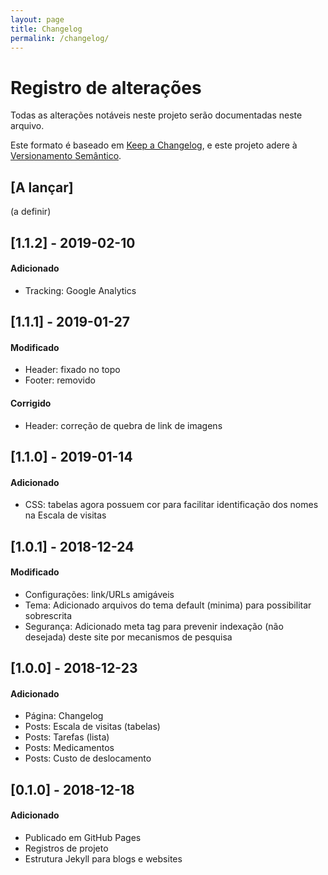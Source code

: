 ```yaml
---
layout: page
title: Changelog
permalink: /changelog/
---
```


# Registro de alterações
Todas as alterações notáveis neste projeto serão documentadas neste arquivo.

Este formato é baseado em [Keep a Changelog](https://keepachangelog.com/en/1.0.0/),
e este projeto adere à [Versionamento Semântico](https://semver.org/spec/v2.0.0.html).

<!--
- Guiding Principles
  - Changelogs are for humans, not machines.
  - There should be an entry for every single version.
  - The same types of changes should be grouped.
  - Versions and sections should be linkable.
  - The latest version comes first.
  - The release date of each version is displayed.
  - Mention whether you follow Semantic Versioning.

- Types of changes
  `Added` for new features.
  `Changed` for changes in existing functionality.
  `Deprecated` for soon-to-be removed features.
  `Removed` for now removed features.
  `Fixed` for any bug fixes.
  `Security` in case of vulnerabilities.
-->

## [A lançar]
(a definir)

## [1.1.2] - 2019-02-10
#### Adicionado
- Tracking: Google Analytics

## [1.1.1] - 2019-01-27
#### Modificado
- Header: fixado no topo
- Footer: removido

#### Corrigido
- Header: correção de quebra de link de imagens


## [1.1.0] - 2019-01-14
#### Adicionado
- CSS: tabelas agora possuem cor para facilitar identificação dos nomes na Escala de visitas

## [1.0.1] - 2018-12-24
#### Modificado
- Configurações: link/URLs amigáveis
- Tema: Adicionado arquivos do tema default (minima) para possibilitar sobrescrita
- Segurança: Adicionado meta tag para prevenir indexação (não desejada) deste site por mecanismos de pesquisa

## [1.0.0] - 2018-12-23
#### Adicionado
- Página: Changelog
- Posts: Escala de visitas (tabelas)
- Posts: Tarefas (lista)
- Posts: Medicamentos
- Posts: Custo de deslocamento


## [0.1.0] - 2018-12-18
#### Adicionado
- Publicado em GitHub Pages
- Registros de projeto
- Estrutura Jekyll para blogs e websites
